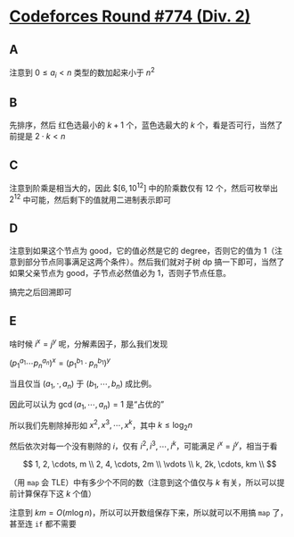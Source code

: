 # [Codeforces Round #774 (Div. 2)](https://codeforces.com/contest/1646)

## A

注意到 $0 \leq a_i < n$ 类型的数加起来小于 $n^2$

## B

先排序，然后 红色选最小的 $k + 1$ 个，蓝色选最大的 $k$ 个，看是否可行，当然了前提是 $2 \cdot k < n$

## C

注意到阶乘是相当大的，因此 $$[6, 10^12]$ 中的阶乘数仅有 $12$ 个，然后可枚举出 $2^12$ 中可能，然后剩下的值就用二进制表示即可

## D

注意到如果这个节点为 good，它的值必然是它的 degree，否则它的值为 1（注意到部分节点同事满足这两个条件）。然后我们就对子树 dp 搞一下即可，当然了如果父亲节点为 good，子节点必然值必为 1，否则子节点任意。

搞完之后回溯即可

## E

啥时候 $i^x = j^y$ 呢，分解素因子，那么我们发现

$(p_1^{a_1} \cdots p_n^{a_n})^x = (p_1^{b_1} \cdot p_n^{b_1})^y$

当且仅当 $(a_1, \cdot, a_n)$ 于 $(b_1, \cdots, b_n)$ 成比例。

因此可以认为 $\gcd(a_1, \cdots, a_n) = 1$ 是“占优的”

所以我们先剔除掉形如 $x^2, x^3, \cdots, x^k$，其中 $k \leq \log_2 n$

然后依次对每一个没有剔除的 $i$，仅有 $i^2, i^3, \cdots, i^k$，可能满足 $i^x = j^y$，相当于看

$$
1, 2, \cdots, m \\
2, 4, \cdots, 2m \\
\vdots \\
k, 2k, \cdots, km \\
$$

（用 `map` 会 TLE）中有多少个不同的数（注意到这个值仅与 $k$ 有关，所以可以提前计算保存下这 $k$ 个值）

注意到 $km = O(m \log n)$，所以可以开数组保存下来，所以就可以不用搞 `map` 了，甚至连 `if` 都不需要
